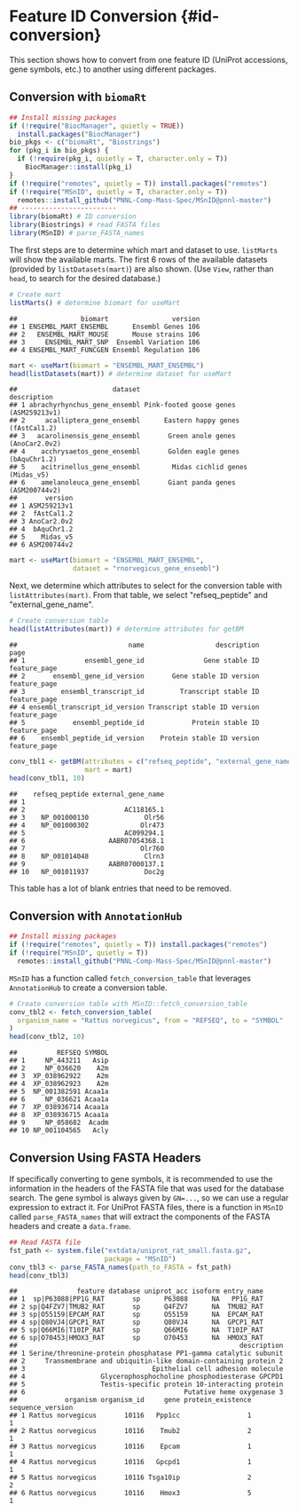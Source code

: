 # Feature ID Conversion {#id-conversion}

This section shows how to convert from one feature ID (UniProt accessions, gene symbols, etc.) to another using different packages.




## Conversion with `biomaRt`


```r
## Install missing packages
if (!require("BiocManager", quietly = TRUE))
  install.packages("BiocManager")
bio_pkgs <- c("biomaRt", "Biostrings")
for (pkg_i in bio_pkgs) {
  if (!require(pkg_i, quietly = T, character.only = T))
    BiocManager::install(pkg_i)
}
if (!require("remotes", quietly = T)) install.packages("remotes")
if (!require("MSnID", quietly = T, character.only = T))
  remotes::install_github("PNNL-Comp-Mass-Spec/MSnID@pnnl-master")
## ------------------------
library(biomaRt) # ID conversion
library(Biostrings) # read FASTA files
library(MSnID) # parse_FASTA_names
```

The first steps are to determine which mart and dataset to use. `listMarts` will show the available marts. The first 6 rows of the available datasets (provided by `listDatasets(mart)`) are also shown. (Use `View`, rather than `head`, to search for the desired database.)


```r
# Create mart
listMarts() # determine biomart for useMart
```

```
##                biomart                version
## 1 ENSEMBL_MART_ENSEMBL      Ensembl Genes 106
## 2   ENSEMBL_MART_MOUSE      Mouse strains 106
## 3     ENSEMBL_MART_SNP  Ensembl Variation 106
## 4 ENSEMBL_MART_FUNCGEN Ensembl Regulation 106
```

```r
mart <- useMart(biomart = "ENSEMBL_MART_ENSEMBL")
head(listDatasets(mart)) # determine dataset for useMart
```

```
##                        dataset                           description
## 1 abrachyrhynchus_gene_ensembl Pink-footed goose genes (ASM259213v1)
## 2     acalliptera_gene_ensembl      Eastern happy genes (fAstCal1.2)
## 3   acarolinensis_gene_ensembl       Green anole genes (AnoCar2.0v2)
## 4    acchrysaetos_gene_ensembl       Golden eagle genes (bAquChr1.2)
## 5    acitrinellus_gene_ensembl        Midas cichlid genes (Midas_v5)
## 6    amelanoleuca_gene_ensembl       Giant panda genes (ASM200744v2)
##       version
## 1 ASM259213v1
## 2  fAstCal1.2
## 3 AnoCar2.0v2
## 4  bAquChr1.2
## 5    Midas_v5
## 6 ASM200744v2
```

```r
mart <- useMart(biomart = "ENSEMBL_MART_ENSEMBL", 
                dataset = "rnorvegicus_gene_ensembl")
```

Next, we determine which attributes to select for the conversion table with `listAttributes(mart)`. From that table, we select "refseq_peptide" and "external_gene_name".


```r
# Create conversion table
head(listAttributes(mart)) # determine attributes for getBM
```

```
##                            name                  description         page
## 1               ensembl_gene_id               Gene stable ID feature_page
## 2       ensembl_gene_id_version       Gene stable ID version feature_page
## 3         ensembl_transcript_id         Transcript stable ID feature_page
## 4 ensembl_transcript_id_version Transcript stable ID version feature_page
## 5            ensembl_peptide_id            Protein stable ID feature_page
## 6    ensembl_peptide_id_version    Protein stable ID version feature_page
```

```r
conv_tbl1 <- getBM(attributes = c("refseq_peptide", "external_gene_name"),
                   mart = mart)
head(conv_tbl1, 10)
```

```
##    refseq_peptide external_gene_name
## 1                                   
## 2                         AC118165.1
## 3    NP_001000130              Olr56
## 4    NP_001000302             Olr473
## 5                         AC099294.1
## 6                     AABR07054368.1
## 7                             Olr760
## 8    NP_001014048              Clrn3
## 9                     AABR07000137.1
## 10   NP_001011937              Doc2g
```

This table has a lot of blank entries that need to be removed.


## Conversion with `AnnotationHub`


```r
## Install missing packages
if (!require("remotes", quietly = T)) install.packages("remotes")
if (!require("MSnID", quietly = T))
  remotes::install_github("PNNL-Comp-Mass-Spec/MSnID@pnnl-master")
```

`MSnID` has a function called `fetch_conversion_table` that leverages `AnnotationHub` to create a conversion table.


```r
# Create conversion table with MSnID::fetch_conversion_table
conv_tbl2 <- fetch_conversion_table(
  organism_name = "Rattus norvegicus", from = "REFSEQ", to = "SYMBOL"
)
head(conv_tbl2, 10)
```

```
##          REFSEQ SYMBOL
## 1     NP_443211   Asip
## 2     NP_036620    A2m
## 3  XP_038962922    A2m
## 4  XP_038962923    A2m
## 5  NP_001382591 Acaa1a
## 6     NP_036621 Acaa1a
## 7  XP_038936714 Acaa1a
## 8  XP_038936715 Acaa1a
## 9     NP_058682  Acadm
## 10 NP_001104565   Acly
```


## Conversion Using FASTA Headers

If specifically converting to gene symbols, it is recommended to use the information in the headers of the FASTA file that was used for the database search. The gene symbol is always given by `GN=...`, so we can use a regular expression to extract it. For UniProt FASTA files, there is a function in `MSnID` called `parse_FASTA_names` that will extract the components of the FASTA headers and create a `data.frame`.


```r
## Read FASTA file
fst_path <- system.file("extdata/uniprot_rat_small.fasta.gz",
                        package = "MSnID")
conv_tbl3 <- parse_FASTA_names(path_to_FASTA = fst_path)
head(conv_tbl3)
```

```
##               feature database uniprot_acc isoform entry_name
## 1  sp|P63088|PP1G_RAT       sp      P63088      NA   PP1G_RAT
## 2 sp|Q4FZV7|TMUB2_RAT       sp      Q4FZV7      NA  TMUB2_RAT
## 3 sp|O55159|EPCAM_RAT       sp      O55159      NA  EPCAM_RAT
## 4 sp|Q80VJ4|GPCP1_RAT       sp      Q80VJ4      NA  GPCP1_RAT
## 5 sp|Q66MI6|T10IP_RAT       sp      Q66MI6      NA  T10IP_RAT
## 6 sp|O70453|HMOX3_RAT       sp      O70453      NA  HMOX3_RAT
##                                                        description
## 1 Serine/threonine-protein phosphatase PP1-gamma catalytic subunit
## 2     Transmembrane and ubiquitin-like domain-containing protein 2
## 3                                Epithelial cell adhesion molecule
## 4                   Glycerophosphocholine phosphodiesterase GPCPD1
## 5                   Testis-specific protein 10-interacting protein
## 6                                        Putative heme oxygenase 3
##            organism organism_id     gene protein_existence sequence_version
## 1 Rattus norvegicus       10116   Ppp1cc                 1                1
## 2 Rattus norvegicus       10116    Tmub2                 2                1
## 3 Rattus norvegicus       10116    Epcam                 1                1
## 4 Rattus norvegicus       10116   Gpcpd1                 1                1
## 5 Rattus norvegicus       10116 Tsga10ip                 2                2
## 6 Rattus norvegicus       10116    Hmox3                 5                1
```

